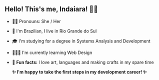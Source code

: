 ## Hello! This's me, Indaiara! 👋🏽

<!--
**Indaiara-Ribeiro/Indaiara-Ribeiro** is a ✨ _special_ ✨ repository because its `README.md` (this file) appears on your GitHub profile.

Here are some ideas to get you started:

- 🔭 I’m currently working on ...
- 🌱 I’m currently learning ...
- 👯 I’m looking to collaborate on ...
- 🤔 I’m looking for help with ...
- 💬 Ask me about ...
- 📫 How to reach me: ...
- 😄 Pronouns: ...
- ⚡ Fun fact: ...
-->

   

- 👩🏾 Pronouns: She / Her  
- 📍 I'm Brazilian, I live in Rio Grande do Sul  
- 🎓 I'm studying for a degree in Systems Analysis and Development  
- 👩🏾‍💻 I'm currently learning Web Design   
- 🎨 **Fun facts:** I love art, languages and making crafts in my spare time

  
     **✨ I'm happy to take the first steps in my development career! ✨**

   
